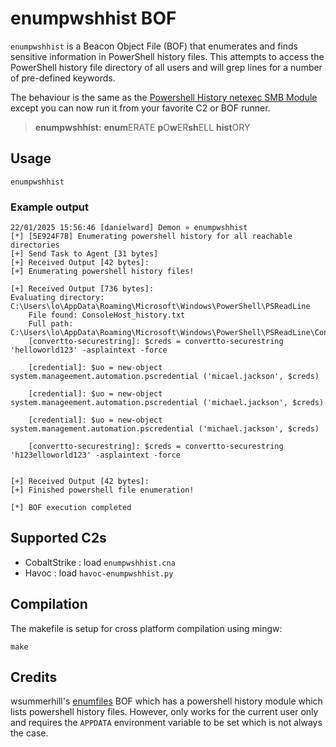 # enumpwshhist BOF

`enumpwshhist` is a Beacon Object File (BOF) that enumerates and finds sensitive information in PowerShell history files. This attempts to access the PowerShell history file directory of all users and will grep lines for a number of pre-defined keywords.

The behaviour is the same as the [Powershell History netexec SMB Module](https://github.com/Pennyw0rth/NetExec/blob/main/nxc/modules/powershell_history.py) except you can now run it from your favorite C2 or BOF runner.

> **enumpwshhist:** **enum**ERATE **p**O**w**ER**sh**ELL **hist**ORY

## Usage

```
enumpwshhist
```

### Example output

```
22/01/2025 15:56:46 [danielward] Demon » enumpwshhist
[*] [5E924F7B] Enumerating powershell history for all reachable directories
[+] Send Task to Agent [31 bytes]
[+] Received Output [42 bytes]:
[+] Enumerating powershell history files!

[+] Received Output [736 bytes]:
Evaluating directory: C:\Users\lo\AppData\Roaming\Microsoft\Windows\PowerShell\PSReadLine
	File found: ConsoleHost_history.txt
	Full path: C:\Users\lo\AppData\Roaming\Microsoft\Windows\PowerShell\PSReadLine\ConsoleHost_history.txt
	[convertto-securestring]: $creds = convertto-securestring 'helloworld123' -asplaintext -force

	[credential]: $uo = new-object system.manageement.automation.pscredential ('micael.jackson', $creds)

	[credential]: $uo = new-object system.manageement.automation.pscredential ('michael.jackson', $creds)

	[credential]: $uo = new-object system.management.automation.pscredential ('michael.jackson', $creds)

	[convertto-securestring]: $creds = convertto-securestring 'h123elloworld123' -asplaintext -force


[+] Received Output [42 bytes]:
[+] Finished powershell file enumeration!

[*] BOF execution completed
```

## Supported C2s

- CobaltStrike : load `enumpwshhist.cna`
- Havoc : load `havoc-enumpwshhist.py`

## Compilation

The makefile is setup for cross platform compilation using mingw:

```
make
```

## Credits

wsummerhill's [enumfiles](https://github.com/wsummerhill/BOF-enumfiles) BOF which has a powershell history module which lists powershell history files. However, only works for the current user only and requires the `APPDATA` environment variable to be set which is not always the case.
